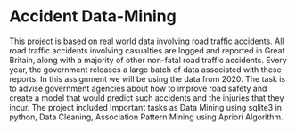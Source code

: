 # Accident Data-Mining
This project is based on real world data involving road traffic accidents. All road traffic accidents involving casualties are logged and reported in Great Britain, along
with a majority of other non-fatal road traffic accidents. Every year, the government releases a large batch of data associated with these reports. In this assignment we will be using the data from 2020. The task is to advise government agencies about how to improve road safety and create a model that would predict such accidents and the injuries that they incur.
The project included Important tasks as Data Mining using sqlite3 in python, Data Cleaning, Association Pattern Mining using Apriori Algorithm.
